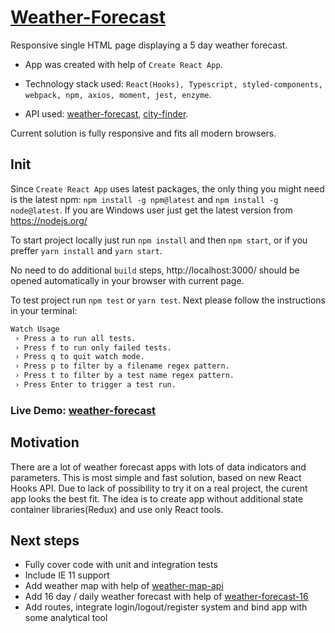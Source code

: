 # [Weather-Forecast](https://tonik1204.github.io/weather-forecast/)

<!-- TOC -->

Responsive single HTML page displaying a 5 day weather forecast.

- App was created with help of `Create React App`.

- Technology stack used: `React(Hooks), Typescript, styled-components, webpack, npm, axios, moment, jest, enzyme`.

- API used: [weather-forecast](`https://openweathermap.org/forecast5`), [city-finder](`https://developers.teleport.org/api/`).

Current solution is fully responsive and fits all modern browsers.

## Init

<!-- TOC -->

Since `Create React App` uses latest packages, the only thing you might need is the latest npm: `npm install -g npm@latest` and `npm install -g node@latest`. If you are Windows user just get the latest version from https://nodejs.org/

To start project locally just run `npm install` and then `npm start`, or if you preffer `yarn install` and `yarn start`.

No need to do additional `build` steps, http://localhost:3000/ should be opened automatically in your browser with current page.

To test project run `npm test` or `yarn test`.
Next please follow the instructions in your terminal:

```sh
Watch Usage
 › Press a to run all tests.
 › Press f to run only failed tests.
 › Press q to quit watch mode.
 › Press p to filter by a filename regex pattern.
 › Press t to filter by a test name regex pattern.
 › Press Enter to trigger a test run.
```

### Live Demo: [weather-forecast](https://tonik1204.github.io/weather-forecast/)

## Motivation

<!-- TOC -->

There are a lot of weather forecast apps with lots of data indicators and parameters. This is most simple and fast solution, based on new React Hooks API. Due to lack of possibility to try it on a real project, the curent app looks the best fit.
The idea is to create app without additional state container libraries(Redux) and use only React tools.

## Next steps

<!-- TOC -->

- Fully cover code with unit and integration tests
- Include IE 11 support
- Add weather map with help of [weather-map-api](https://openweathermap.org/api/weather-map-2)
- Add 16 day / daily weather forecast with help of [weather-forecast-16](https://openweathermap.org/forecast16)
- Add routes, integrate login/logout/register system and bind app with some analytical tool
